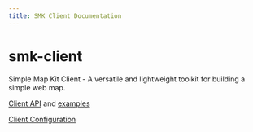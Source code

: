 ```yaml
---
title: SMK Client Documentation
---
```


# smk-client

Simple Map Kit Client - A versatile and lightweight toolkit for building a simple web map.

[Client API](smk-client-api) and [examples](smk-client-api-examples)

[Client Configuration](smk-client-configuration)
